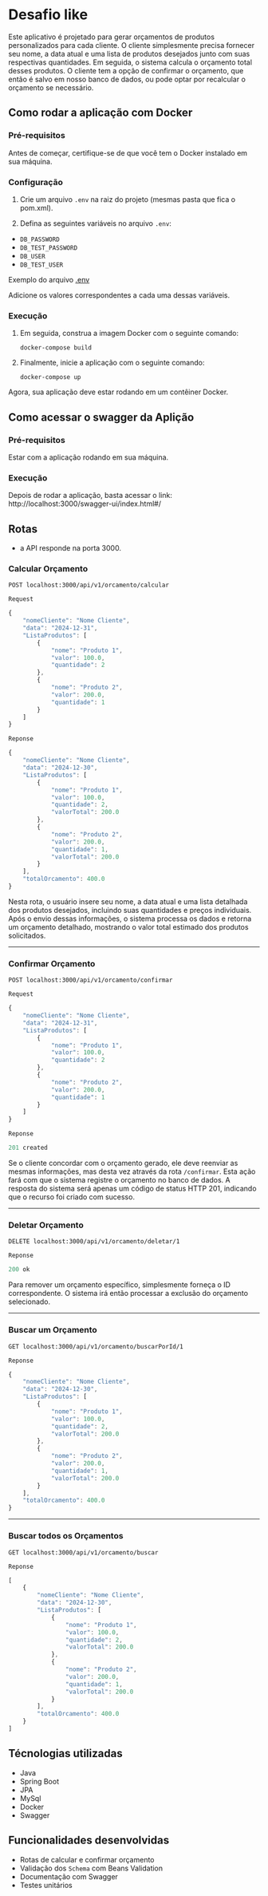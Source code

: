 # Desafio like
Este aplicativo é projetado para gerar orçamentos de produtos personalizados para cada cliente. O cliente simplesmente 
precisa fornecer seu nome, a data atual e uma lista de produtos desejados junto com suas respectivas quantidades. 
Em seguida, o sistema calcula o orçamento total desses produtos. O cliente tem a opção de confirmar o orçamento, 
que então é salvo em nosso banco de dados, ou pode optar por recalcular o orçamento se necessário.
## Como rodar a aplicação com Docker

### Pré-requisitos

Antes de começar, certifique-se de que você tem o Docker instalado em sua máquina.

### Configuração

1. Crie um arquivo `.env` na raiz do projeto (mesmas pasta que fica o pom.xml).

2. Defina as seguintes variáveis no arquivo `.env`:

- `DB_PASSWORD`
- `DB_TEST_PASSWORD`
- `DB_USER`
- `DB_TEST_USER`

Exemplo do arquivo [.env](.env.example)

Adicione os valores correspondentes a cada uma dessas variáveis.

### Execução

1. Em seguida, construa a imagem Docker com o seguinte comando:

   `docker-compose build`

2. Finalmente, inicie a aplicação com o seguinte comando:

   `docker-compose up`

Agora, sua aplicação deve estar rodando em um contêiner Docker.

## Como acessar o swagger da Aplição

### Pré-requisitos
Estar com a aplicação rodando em sua máquina.

### Execução
Depois de rodar a aplicação, basta acessar o link: http://localhost:3000/swagger-ui/index.html#/

## Rotas
- a API responde na porta 3000.

### Calcular Orçamento
`POST localhost:3000/api/v1/orcamento/calcular`

`Request`
```jsx
{
    "nomeCliente": "Nome Cliente",
    "data": "2024-12-31",
    "ListaProdutos": [
        {
            "nome": "Produto 1",
            "valor": 100.0,
            "quantidade": 2
        },
        {
            "nome": "Produto 2",
            "valor": 200.0,
            "quantidade": 1
        }
    ]
}
```
`Reponse`
```jsx
{
	"nomeCliente": "Nome Cliente",
	"data": "2024-12-30",
	"ListaProdutos": [
		{
			"nome": "Produto 1",
			"valor": 100.0,
			"quantidade": 2,
			"valorTotal": 200.0
		},
		{
			"nome": "Produto 2",
			"valor": 200.0,
			"quantidade": 1,
			"valorTotal": 200.0
		}
	],
	"totalOrcamento": 400.0
}
```
Nesta rota, o usuário insere seu nome, a data atual e uma lista detalhada dos produtos desejados, incluindo suas 
quantidades e preços individuais. Após o envio dessas informações, o sistema processa os dados e retorna um orçamento 
detalhado, mostrando o valor total estimado dos produtos solicitados.

---
### Confirmar Orçamento
`POST localhost:3000/api/v1/orcamento/confirmar`

`Request`
```jsx
{
    "nomeCliente": "Nome Cliente",
    "data": "2024-12-31",
    "ListaProdutos": [
        {
            "nome": "Produto 1",
            "valor": 100.0,
            "quantidade": 2
        },
        {
            "nome": "Produto 2",
            "valor": 200.0,
            "quantidade": 1
        }
    ]
}
```
`Reponse`
```jsx
201 created
```
Se o cliente concordar com o orçamento gerado, ele deve reenviar as mesmas informações, mas desta vez através da rota
`/confirmar`. Esta ação fará com que o sistema registre o orçamento no banco de dados. A resposta do sistema será 
apenas um código de status HTTP 201, indicando que o recurso foi criado com sucesso.

---
### Deletar Orçamento
`DELETE localhost:3000/api/v1/orcamento/deletar/1`

`Reponse`
```jsx
200 ok
```
Para remover um orçamento específico, simplesmente forneça o ID correspondente. O sistema irá então processar a exclusão do orçamento selecionado.

---

### Buscar um Orçamento
`GET localhost:3000/api/v1/orcamento/buscarPorId/1`

`Reponse`
```jsx
{
	"nomeCliente": "Nome Cliente",
	"data": "2024-12-30",
	"ListaProdutos": [
		{
			"nome": "Produto 1",
			"valor": 100.0,
			"quantidade": 2,
			"valorTotal": 200.0
		},
		{
			"nome": "Produto 2",
			"valor": 200.0,
			"quantidade": 1,
			"valorTotal": 200.0
		}
	],
	"totalOrcamento": 400.0
}

```
---
### Buscar todos os Orçamentos
`GET localhost:3000/api/v1/orcamento/buscar`

`Reponse`
```jsx
[
	{
		"nomeCliente": "Nome Cliente",
		"data": "2024-12-30",
		"ListaProdutos": [
			{
				"nome": "Produto 1",
				"valor": 100.0,
				"quantidade": 2,
				"valorTotal": 200.0
			},
			{
				"nome": "Produto 2",
				"valor": 200.0,
				"quantidade": 1,
				"valorTotal": 200.0
			}
		],
		"totalOrcamento": 400.0
	}
]
```
## Técnologias utilizadas
- Java
- Spring Boot
- JPA
- MySql
- Docker
- Swagger

## Funcionalidades desenvolvidas
- Rotas de calcular e confirmar orçamento
- Validação dos `Schema` com Beans Validation
- Documentação com Swagger
- Testes unitários
